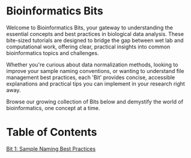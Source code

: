 # Bioinformatics Bits 

Welcome to Bioinformatics Bits, your gateway to understanding the essential concepts and best practices in biological data analysis. These bite-sized tutorials are designed to bridge the gap between wet lab and computational work, offering clear, practical insights into common bioinformatics topics and challenges.

Whether you're curious about data normalization methods, looking to improve your sample naming conventions, or wanting to understand file management best practices, each 'Bit' provides concise, accessible explanations and practical tips you can implement in your research right away.

Browse our growing collection of Bits below and demystify the world of bioinformatics, one concept at a time.

# Table of Contents
[Bit 1: Sample Naming Best Practices](./bit1.md)